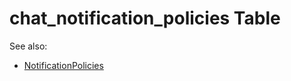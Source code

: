 # chat_notification_policies Table

See also: 
- [NotificationPolicies](https://github.com/alexeysp11/velocipede-utils/blob/main/docs/Models/Business/Customers/NotificationPolicies.md)
